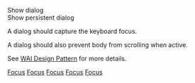 <style>
  .skeleton {
    width: 100%;
    height: 120vh;
    background: var(--go-color-secondary-100);
    margin: 2rem 0;
  }
</style>
<div class="container">
  <p style="position: sticky; top: 0; background: var(--go-color-lightest)">
    <go-button block="mobile" id="btn">Show dialog</go-button>
    <br />
    <go-button block="mobile" id="btn-persistent">Show persistent dialog</go-button>
  </p>
  <p>A dialog should capture the keyboard focus.</p>
  <p>A dialog should also prevent body from scrolling when active.</p>
  <p>See <a href="https://www.w3.org/TR/wai-aria-practices/#dialog_modal" target="_blank" rel="nofollow noopener">WAI Design Pattern</a> for more details.</p>

  <a href="#">Focus</a>
  <a href="#">Focus</a>
  <a href="#">Focus</a>
  <a href="#">Focus</a>
  <a href="#">Focus</a>

  <div class="skeleton"></div>
</div>

<!-- dismissible dialog -->
<go-dialog id="normal" heading="Dialog content">
  <p>
    Lorem ipsum dolor sit amet consectetur adipisicing elit. A eos, quidem sint perferendis suscipit
    <a href="#">Focus</a>
    Lorem ipsum dolor sit amet consectetur adipisicing elit. Ea, sapiente.
    <a href="#">Trapped</a>
  </p>

  <div>
    <go-button id="close-btn" block="mobile">Close</go-button>
  </div>
</go-dialog>

<!-- persistent dialog -->
<go-dialog id="persistent" persistent="true" heading="Heading">
  <p>
    Lorem ipsum dolor sit amet consectetur adipisicing elit. A eos, quidem sint perferendis suscipit
    <a href="#">Focus</a>
    Lorem ipsum dolor sit amet consectetur adipisicing elit. Ea, sapiente.
    <a href="#">Focus Trapped</a>
  </p>

  <div>
    <go-button id="close-persistent-btn" block="mobile">Close</go-button>
  </div>
</go-dialog>

<script>
  const dialog = document.querySelector('#normal');
  const persistentDialog = document.querySelector('#persistent');

  document.querySelector('#btn').addEventListener('click', () => {
    dialog.open();
  });
  document.querySelector('#btn-persistent').addEventListener('click', () => {
    persistentDialog.open();
  });
  document.querySelector('#close-btn').addEventListener('click', () => {
    dialog.close();
  });
  document.querySelector('#close-persistent-btn').addEventListener('click', () => {
    persistentDialog.close();
  });
</script>
